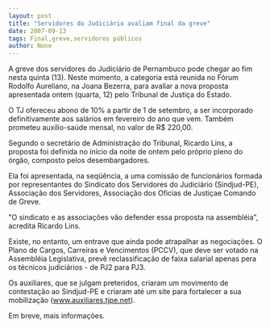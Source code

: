 ```yaml
---
layout: post
title: "Servidores do Judiciário avaliam final da greve"
date: 2007-09-13
tags: Final,greve,servidores públicos
author: None
---
```

A greve dos servidores do Judici&aacute;rio de Pernambuco pode chegar ao fim nesta quinta (13). Neste momento, a categoria est&aacute; reunida no F&oacute;rum Rodolfo Aureliano, na Joana Bezerra, para avaliar a nova proposta apresentada ontem (quarta, 12) pelo Tribunal de Justi&ccedil;a do Estado. 

O TJ ofereceu abono de 10% a partir de 1 de setembro, a ser incorporado definitivamente aos sal&aacute;rios em fevereiro do ano que vem. Tamb&eacute;m prometeu aux&iacute;lio-sa&uacute;de mensal, no valor de R$ 220,00. 

Segundo o secret&aacute;rio de Administra&ccedil;&atilde;o do Tribunal, Ricardo Lins, a proposta foi definida no in&iacute;cio da noite de ontem pelo pr&oacute;prio pleno do &oacute;rg&atilde;o, composto pelos desembargadores. 

Ela foi apresentada, na seq&uuml;&ecirc;ncia, a uma comiss&atilde;o de funcion&aacute;rios formada por representantes do Sindicato dos Servidores do Judici&aacute;rio (Sindjud-PE), Associa&ccedil;&atilde;o dos Servidores, Associa&ccedil;&atilde;o dos Oficias de Justi&ccedil;ae Comando de Greve. 

&quot;O sindicato e as associa&ccedil;&otilde;es v&atilde;o defender essa proposta na assembl&eacute;ia&quot;, acredita Ricardo Lins. 

Existe, no entanto, um entrave que ainda pode atrapalhar as negocia&ccedil;&otilde;es. O Plano de Cargos, Carreiras e Vencimentos (PCCV), que deve ser votado na Assembl&eacute;ia Legislativa, prev&ecirc; reclassifica&ccedil;&atilde;o de faixa salarial apenas pera os t&eacute;cnicos judici&aacute;rios - de PJ2 para PJ3. 

Os auxiliares, que se julgam preteridos, criaram um movimento de contesta&ccedil;&atilde;o ao Sindjud-PE e criaram at&eacute; um site para fortalecer a sua mobiliza&ccedil;&atilde;o (www.auxiliares.tjpe.net). 

Em breve, mais informa&ccedil;&otilde;es.  